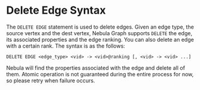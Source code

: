 # Delete Edge Syntax

The `DELETE EDGE` statement is used to delete edges. Given an edge type, the source vertex and the dest vertex, Nebula Graph supports `DELETE` the edge, its associated properties and the edge ranking. You can also delete an edge with a certain rank. The syntax is as the follows:

```ngql
DELETE EDGE <edge_type> <vid> -> <vid>@ranking [, <vid> -> <vid> ...]
```

Nebula will find the properties associated with the edge and delete all of them. Atomic operation is not guaranteed during the entire process for now, so please retry when failure occurs.
